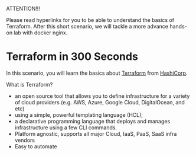 ATTENTION!!!

Please read hyperlinks for you to be able to understand the basics of Terraform.
After this short scenario, we will tackle a more advance hands-on lab with docker nginx.

# Terraform in 300 Seconds

In this scenario, you will learn the basics about [Terraform](https://www.terraform.io/) from [HashiCorp](https://www.hashicorp.com/).

What is Terraform?
 - an open source tool that allows you to define infrastructure for a variety of cloud providers (e.g. AWS, Azure, Google Cloud, DigitalOcean, and etc)
 - using a simple, powerful templating language (HCL);
 - a declarative programming language that deploys and manages infrastructure using a few CLI commands.
 - Platform agnostic, supports all major Cloud, IaaS, PaaS, SaaS infra vendors
 - Easy to automate
